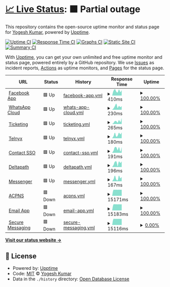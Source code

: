 # [📈 Live Status](https://chashguru.github.io/monitoring): <!--live status--> **🟧 Partial outage**

This repository contains the open-source uptime monitor and status page for [Yogesh Kumar](https://chashguru.github.io/monitoring), powered by [Upptime](https://github.com/upptime/upptime).

[![Uptime CI](https://github.com/chashguru/monitoring/workflows/Uptime%20CI/badge.svg)](https://github.com/chashguru/monitoring/actions?query=workflow%3A%22Uptime+CI%22)
[![Response Time CI](https://github.com/chashguru/monitoring/workflows/Response%20Time%20CI/badge.svg)](https://github.com/chashguru/monitoring/actions?query=workflow%3A%22Response+Time+CI%22)
[![Graphs CI](https://github.com/chashguru/monitoring/workflows/Graphs%20CI/badge.svg)](https://github.com/chashguru/monitoring/actions?query=workflow%3A%22Graphs+CI%22)
[![Static Site CI](https://github.com/chashguru/monitoring/workflows/Static%20Site%20CI/badge.svg)](https://github.com/chashguru/monitoring/actions?query=workflow%3A%22Static+Site+CI%22)
[![Summary CI](https://github.com/chashguru/monitoring/workflows/Summary%20CI/badge.svg)](https://github.com/chashguru/monitoring/actions?query=workflow%3A%22Summary+CI%22)

With [Upptime](https://upptime.js.org), you can get your own unlimited and free uptime monitor and status page, powered entirely by a GitHub repository. We use [Issues](https://github.com/chashguru/monitoring/issues) as incident reports, [Actions](https://github.com/chashguru/monitoring/actions) as uptime monitors, and [Pages](https://chashguru.github.io/monitoring) for the status page.

<!--start: status pages-->
<!-- This summary is generated by Upptime (https://github.com/upptime/upptime) -->
<!-- Do not edit this manually, your changes will be overwritten -->
<!-- prettier-ignore -->
| URL | Status | History | Response Time | Uptime |
| --- | ------ | ------- | ------------- | ------ |
| <img alt="" src="https://icons.duckduckgo.com/ip3/dash11.comm100.io.ico" height="13"> [Facebook App](https://dash11.comm100.io/api/facebookapp/health) | 🟩 Up | [facebook-app.yml](https://github.com/chashguru/monitoring/commits/HEAD/history/facebook-app.yml) | <details><summary><img alt="Response time graph" src="./graphs/facebook-app/response-time-week.png" height="20"> 410ms</summary><br><a href="https://chashguru.github.io/monitoring/history/facebook-app"><img alt="Response time 437" src="https://img.shields.io/endpoint?url=https%3A%2F%2Fraw.githubusercontent.com%2Fchashguru%2Fmonitoring%2FHEAD%2Fapi%2Ffacebook-app%2Fresponse-time.json"></a><br><a href="https://chashguru.github.io/monitoring/history/facebook-app"><img alt="24-hour response time 245" src="https://img.shields.io/endpoint?url=https%3A%2F%2Fraw.githubusercontent.com%2Fchashguru%2Fmonitoring%2FHEAD%2Fapi%2Ffacebook-app%2Fresponse-time-day.json"></a><br><a href="https://chashguru.github.io/monitoring/history/facebook-app"><img alt="7-day response time 410" src="https://img.shields.io/endpoint?url=https%3A%2F%2Fraw.githubusercontent.com%2Fchashguru%2Fmonitoring%2FHEAD%2Fapi%2Ffacebook-app%2Fresponse-time-week.json"></a><br><a href="https://chashguru.github.io/monitoring/history/facebook-app"><img alt="30-day response time 425" src="https://img.shields.io/endpoint?url=https%3A%2F%2Fraw.githubusercontent.com%2Fchashguru%2Fmonitoring%2FHEAD%2Fapi%2Ffacebook-app%2Fresponse-time-month.json"></a><br><a href="https://chashguru.github.io/monitoring/history/facebook-app"><img alt="1-year response time 437" src="https://img.shields.io/endpoint?url=https%3A%2F%2Fraw.githubusercontent.com%2Fchashguru%2Fmonitoring%2FHEAD%2Fapi%2Ffacebook-app%2Fresponse-time-year.json"></a></details> | <details><summary><a href="https://chashguru.github.io/monitoring/history/facebook-app">100.00%</a></summary><a href="https://chashguru.github.io/monitoring/history/facebook-app"><img alt="All-time uptime 100.00%" src="https://img.shields.io/endpoint?url=https%3A%2F%2Fraw.githubusercontent.com%2Fchashguru%2Fmonitoring%2FHEAD%2Fapi%2Ffacebook-app%2Fuptime.json"></a><br><a href="https://chashguru.github.io/monitoring/history/facebook-app"><img alt="24-hour uptime 100.00%" src="https://img.shields.io/endpoint?url=https%3A%2F%2Fraw.githubusercontent.com%2Fchashguru%2Fmonitoring%2FHEAD%2Fapi%2Ffacebook-app%2Fuptime-day.json"></a><br><a href="https://chashguru.github.io/monitoring/history/facebook-app"><img alt="7-day uptime 100.00%" src="https://img.shields.io/endpoint?url=https%3A%2F%2Fraw.githubusercontent.com%2Fchashguru%2Fmonitoring%2FHEAD%2Fapi%2Ffacebook-app%2Fuptime-week.json"></a><br><a href="https://chashguru.github.io/monitoring/history/facebook-app"><img alt="30-day uptime 100.00%" src="https://img.shields.io/endpoint?url=https%3A%2F%2Fraw.githubusercontent.com%2Fchashguru%2Fmonitoring%2FHEAD%2Fapi%2Ffacebook-app%2Fuptime-month.json"></a><br><a href="https://chashguru.github.io/monitoring/history/facebook-app"><img alt="1-year uptime 100.00%" src="https://img.shields.io/endpoint?url=https%3A%2F%2Fraw.githubusercontent.com%2Fchashguru%2Fmonitoring%2FHEAD%2Fapi%2Ffacebook-app%2Fuptime-year.json"></a></details>
| <img alt="" src="https://icons.duckduckgo.com/ip3/dash11.comm100.io.ico" height="13"> [WhatsApp Cloud](https://dash11.comm100.io/api/whatsappcloud/health) | 🟩 Up | [whats-app-cloud.yml](https://github.com/chashguru/monitoring/commits/HEAD/history/whats-app-cloud.yml) | <details><summary><img alt="Response time graph" src="./graphs/whats-app-cloud/response-time-week.png" height="20"> 230ms</summary><br><a href="https://chashguru.github.io/monitoring/history/whats-app-cloud"><img alt="Response time 202" src="https://img.shields.io/endpoint?url=https%3A%2F%2Fraw.githubusercontent.com%2Fchashguru%2Fmonitoring%2FHEAD%2Fapi%2Fwhats-app-cloud%2Fresponse-time.json"></a><br><a href="https://chashguru.github.io/monitoring/history/whats-app-cloud"><img alt="24-hour response time 110" src="https://img.shields.io/endpoint?url=https%3A%2F%2Fraw.githubusercontent.com%2Fchashguru%2Fmonitoring%2FHEAD%2Fapi%2Fwhats-app-cloud%2Fresponse-time-day.json"></a><br><a href="https://chashguru.github.io/monitoring/history/whats-app-cloud"><img alt="7-day response time 230" src="https://img.shields.io/endpoint?url=https%3A%2F%2Fraw.githubusercontent.com%2Fchashguru%2Fmonitoring%2FHEAD%2Fapi%2Fwhats-app-cloud%2Fresponse-time-week.json"></a><br><a href="https://chashguru.github.io/monitoring/history/whats-app-cloud"><img alt="30-day response time 203" src="https://img.shields.io/endpoint?url=https%3A%2F%2Fraw.githubusercontent.com%2Fchashguru%2Fmonitoring%2FHEAD%2Fapi%2Fwhats-app-cloud%2Fresponse-time-month.json"></a><br><a href="https://chashguru.github.io/monitoring/history/whats-app-cloud"><img alt="1-year response time 202" src="https://img.shields.io/endpoint?url=https%3A%2F%2Fraw.githubusercontent.com%2Fchashguru%2Fmonitoring%2FHEAD%2Fapi%2Fwhats-app-cloud%2Fresponse-time-year.json"></a></details> | <details><summary><a href="https://chashguru.github.io/monitoring/history/whats-app-cloud">100.00%</a></summary><a href="https://chashguru.github.io/monitoring/history/whats-app-cloud"><img alt="All-time uptime 100.00%" src="https://img.shields.io/endpoint?url=https%3A%2F%2Fraw.githubusercontent.com%2Fchashguru%2Fmonitoring%2FHEAD%2Fapi%2Fwhats-app-cloud%2Fuptime.json"></a><br><a href="https://chashguru.github.io/monitoring/history/whats-app-cloud"><img alt="24-hour uptime 100.00%" src="https://img.shields.io/endpoint?url=https%3A%2F%2Fraw.githubusercontent.com%2Fchashguru%2Fmonitoring%2FHEAD%2Fapi%2Fwhats-app-cloud%2Fuptime-day.json"></a><br><a href="https://chashguru.github.io/monitoring/history/whats-app-cloud"><img alt="7-day uptime 100.00%" src="https://img.shields.io/endpoint?url=https%3A%2F%2Fraw.githubusercontent.com%2Fchashguru%2Fmonitoring%2FHEAD%2Fapi%2Fwhats-app-cloud%2Fuptime-week.json"></a><br><a href="https://chashguru.github.io/monitoring/history/whats-app-cloud"><img alt="30-day uptime 100.00%" src="https://img.shields.io/endpoint?url=https%3A%2F%2Fraw.githubusercontent.com%2Fchashguru%2Fmonitoring%2FHEAD%2Fapi%2Fwhats-app-cloud%2Fuptime-month.json"></a><br><a href="https://chashguru.github.io/monitoring/history/whats-app-cloud"><img alt="1-year uptime 100.00%" src="https://img.shields.io/endpoint?url=https%3A%2F%2Fraw.githubusercontent.com%2Fchashguru%2Fmonitoring%2FHEAD%2Fapi%2Fwhats-app-cloud%2Fuptime-year.json"></a></details>
| <img alt="" src="https://icons.duckduckgo.com/ip3/dash11.comm100.io.ico" height="13"> [Ticketing](https://dash11.comm100.io/api/ticketing/health) | 🟩 Up | [ticketing.yml](https://github.com/chashguru/monitoring/commits/HEAD/history/ticketing.yml) | <details><summary><img alt="Response time graph" src="./graphs/ticketing/response-time-week.png" height="20"> 265ms</summary><br><a href="https://chashguru.github.io/monitoring/history/ticketing"><img alt="Response time 188" src="https://img.shields.io/endpoint?url=https%3A%2F%2Fraw.githubusercontent.com%2Fchashguru%2Fmonitoring%2FHEAD%2Fapi%2Fticketing%2Fresponse-time.json"></a><br><a href="https://chashguru.github.io/monitoring/history/ticketing"><img alt="24-hour response time 115" src="https://img.shields.io/endpoint?url=https%3A%2F%2Fraw.githubusercontent.com%2Fchashguru%2Fmonitoring%2FHEAD%2Fapi%2Fticketing%2Fresponse-time-day.json"></a><br><a href="https://chashguru.github.io/monitoring/history/ticketing"><img alt="7-day response time 265" src="https://img.shields.io/endpoint?url=https%3A%2F%2Fraw.githubusercontent.com%2Fchashguru%2Fmonitoring%2FHEAD%2Fapi%2Fticketing%2Fresponse-time-week.json"></a><br><a href="https://chashguru.github.io/monitoring/history/ticketing"><img alt="30-day response time 196" src="https://img.shields.io/endpoint?url=https%3A%2F%2Fraw.githubusercontent.com%2Fchashguru%2Fmonitoring%2FHEAD%2Fapi%2Fticketing%2Fresponse-time-month.json"></a><br><a href="https://chashguru.github.io/monitoring/history/ticketing"><img alt="1-year response time 188" src="https://img.shields.io/endpoint?url=https%3A%2F%2Fraw.githubusercontent.com%2Fchashguru%2Fmonitoring%2FHEAD%2Fapi%2Fticketing%2Fresponse-time-year.json"></a></details> | <details><summary><a href="https://chashguru.github.io/monitoring/history/ticketing">100.00%</a></summary><a href="https://chashguru.github.io/monitoring/history/ticketing"><img alt="All-time uptime 100.00%" src="https://img.shields.io/endpoint?url=https%3A%2F%2Fraw.githubusercontent.com%2Fchashguru%2Fmonitoring%2FHEAD%2Fapi%2Fticketing%2Fuptime.json"></a><br><a href="https://chashguru.github.io/monitoring/history/ticketing"><img alt="24-hour uptime 100.00%" src="https://img.shields.io/endpoint?url=https%3A%2F%2Fraw.githubusercontent.com%2Fchashguru%2Fmonitoring%2FHEAD%2Fapi%2Fticketing%2Fuptime-day.json"></a><br><a href="https://chashguru.github.io/monitoring/history/ticketing"><img alt="7-day uptime 100.00%" src="https://img.shields.io/endpoint?url=https%3A%2F%2Fraw.githubusercontent.com%2Fchashguru%2Fmonitoring%2FHEAD%2Fapi%2Fticketing%2Fuptime-week.json"></a><br><a href="https://chashguru.github.io/monitoring/history/ticketing"><img alt="30-day uptime 100.00%" src="https://img.shields.io/endpoint?url=https%3A%2F%2Fraw.githubusercontent.com%2Fchashguru%2Fmonitoring%2FHEAD%2Fapi%2Fticketing%2Fuptime-month.json"></a><br><a href="https://chashguru.github.io/monitoring/history/ticketing"><img alt="1-year uptime 100.00%" src="https://img.shields.io/endpoint?url=https%3A%2F%2Fraw.githubusercontent.com%2Fchashguru%2Fmonitoring%2FHEAD%2Fapi%2Fticketing%2Fuptime-year.json"></a></details>
| <img alt="" src="https://icons.duckduckgo.com/ip3/dash11.comm100.io.ico" height="13"> [Telnyx](https://dash11.comm100.io/api/telnyxsmsadapter/health) | 🟩 Up | [telnyx.yml](https://github.com/chashguru/monitoring/commits/HEAD/history/telnyx.yml) | <details><summary><img alt="Response time graph" src="./graphs/telnyx/response-time-week.png" height="20"> 180ms</summary><br><a href="https://chashguru.github.io/monitoring/history/telnyx"><img alt="Response time 183" src="https://img.shields.io/endpoint?url=https%3A%2F%2Fraw.githubusercontent.com%2Fchashguru%2Fmonitoring%2FHEAD%2Fapi%2Ftelnyx%2Fresponse-time.json"></a><br><a href="https://chashguru.github.io/monitoring/history/telnyx"><img alt="24-hour response time 113" src="https://img.shields.io/endpoint?url=https%3A%2F%2Fraw.githubusercontent.com%2Fchashguru%2Fmonitoring%2FHEAD%2Fapi%2Ftelnyx%2Fresponse-time-day.json"></a><br><a href="https://chashguru.github.io/monitoring/history/telnyx"><img alt="7-day response time 180" src="https://img.shields.io/endpoint?url=https%3A%2F%2Fraw.githubusercontent.com%2Fchashguru%2Fmonitoring%2FHEAD%2Fapi%2Ftelnyx%2Fresponse-time-week.json"></a><br><a href="https://chashguru.github.io/monitoring/history/telnyx"><img alt="30-day response time 185" src="https://img.shields.io/endpoint?url=https%3A%2F%2Fraw.githubusercontent.com%2Fchashguru%2Fmonitoring%2FHEAD%2Fapi%2Ftelnyx%2Fresponse-time-month.json"></a><br><a href="https://chashguru.github.io/monitoring/history/telnyx"><img alt="1-year response time 183" src="https://img.shields.io/endpoint?url=https%3A%2F%2Fraw.githubusercontent.com%2Fchashguru%2Fmonitoring%2FHEAD%2Fapi%2Ftelnyx%2Fresponse-time-year.json"></a></details> | <details><summary><a href="https://chashguru.github.io/monitoring/history/telnyx">100.00%</a></summary><a href="https://chashguru.github.io/monitoring/history/telnyx"><img alt="All-time uptime 100.00%" src="https://img.shields.io/endpoint?url=https%3A%2F%2Fraw.githubusercontent.com%2Fchashguru%2Fmonitoring%2FHEAD%2Fapi%2Ftelnyx%2Fuptime.json"></a><br><a href="https://chashguru.github.io/monitoring/history/telnyx"><img alt="24-hour uptime 100.00%" src="https://img.shields.io/endpoint?url=https%3A%2F%2Fraw.githubusercontent.com%2Fchashguru%2Fmonitoring%2FHEAD%2Fapi%2Ftelnyx%2Fuptime-day.json"></a><br><a href="https://chashguru.github.io/monitoring/history/telnyx"><img alt="7-day uptime 100.00%" src="https://img.shields.io/endpoint?url=https%3A%2F%2Fraw.githubusercontent.com%2Fchashguru%2Fmonitoring%2FHEAD%2Fapi%2Ftelnyx%2Fuptime-week.json"></a><br><a href="https://chashguru.github.io/monitoring/history/telnyx"><img alt="30-day uptime 100.00%" src="https://img.shields.io/endpoint?url=https%3A%2F%2Fraw.githubusercontent.com%2Fchashguru%2Fmonitoring%2FHEAD%2Fapi%2Ftelnyx%2Fuptime-month.json"></a><br><a href="https://chashguru.github.io/monitoring/history/telnyx"><img alt="1-year uptime 100.00%" src="https://img.shields.io/endpoint?url=https%3A%2F%2Fraw.githubusercontent.com%2Fchashguru%2Fmonitoring%2FHEAD%2Fapi%2Ftelnyx%2Fuptime-year.json"></a></details>
| <img alt="" src="https://icons.duckduckgo.com/ip3/dash11.comm100.io.ico" height="13"> [Contact SSO](https://dash11.comm100.io/api/contactsso/health) | 🟩 Up | [contact-sso.yml](https://github.com/chashguru/monitoring/commits/HEAD/history/contact-sso.yml) | <details><summary><img alt="Response time graph" src="./graphs/contact-sso/response-time-week.png" height="20"> 191ms</summary><br><a href="https://chashguru.github.io/monitoring/history/contact-sso"><img alt="Response time 202" src="https://img.shields.io/endpoint?url=https%3A%2F%2Fraw.githubusercontent.com%2Fchashguru%2Fmonitoring%2FHEAD%2Fapi%2Fcontact-sso%2Fresponse-time.json"></a><br><a href="https://chashguru.github.io/monitoring/history/contact-sso"><img alt="24-hour response time 115" src="https://img.shields.io/endpoint?url=https%3A%2F%2Fraw.githubusercontent.com%2Fchashguru%2Fmonitoring%2FHEAD%2Fapi%2Fcontact-sso%2Fresponse-time-day.json"></a><br><a href="https://chashguru.github.io/monitoring/history/contact-sso"><img alt="7-day response time 191" src="https://img.shields.io/endpoint?url=https%3A%2F%2Fraw.githubusercontent.com%2Fchashguru%2Fmonitoring%2FHEAD%2Fapi%2Fcontact-sso%2Fresponse-time-week.json"></a><br><a href="https://chashguru.github.io/monitoring/history/contact-sso"><img alt="30-day response time 201" src="https://img.shields.io/endpoint?url=https%3A%2F%2Fraw.githubusercontent.com%2Fchashguru%2Fmonitoring%2FHEAD%2Fapi%2Fcontact-sso%2Fresponse-time-month.json"></a><br><a href="https://chashguru.github.io/monitoring/history/contact-sso"><img alt="1-year response time 202" src="https://img.shields.io/endpoint?url=https%3A%2F%2Fraw.githubusercontent.com%2Fchashguru%2Fmonitoring%2FHEAD%2Fapi%2Fcontact-sso%2Fresponse-time-year.json"></a></details> | <details><summary><a href="https://chashguru.github.io/monitoring/history/contact-sso">100.00%</a></summary><a href="https://chashguru.github.io/monitoring/history/contact-sso"><img alt="All-time uptime 100.00%" src="https://img.shields.io/endpoint?url=https%3A%2F%2Fraw.githubusercontent.com%2Fchashguru%2Fmonitoring%2FHEAD%2Fapi%2Fcontact-sso%2Fuptime.json"></a><br><a href="https://chashguru.github.io/monitoring/history/contact-sso"><img alt="24-hour uptime 100.00%" src="https://img.shields.io/endpoint?url=https%3A%2F%2Fraw.githubusercontent.com%2Fchashguru%2Fmonitoring%2FHEAD%2Fapi%2Fcontact-sso%2Fuptime-day.json"></a><br><a href="https://chashguru.github.io/monitoring/history/contact-sso"><img alt="7-day uptime 100.00%" src="https://img.shields.io/endpoint?url=https%3A%2F%2Fraw.githubusercontent.com%2Fchashguru%2Fmonitoring%2FHEAD%2Fapi%2Fcontact-sso%2Fuptime-week.json"></a><br><a href="https://chashguru.github.io/monitoring/history/contact-sso"><img alt="30-day uptime 100.00%" src="https://img.shields.io/endpoint?url=https%3A%2F%2Fraw.githubusercontent.com%2Fchashguru%2Fmonitoring%2FHEAD%2Fapi%2Fcontact-sso%2Fuptime-month.json"></a><br><a href="https://chashguru.github.io/monitoring/history/contact-sso"><img alt="1-year uptime 100.00%" src="https://img.shields.io/endpoint?url=https%3A%2F%2Fraw.githubusercontent.com%2Fchashguru%2Fmonitoring%2FHEAD%2Fapi%2Fcontact-sso%2Fuptime-year.json"></a></details>
| <img alt="" src="https://icons.duckduckgo.com/ip3/dash11.comm100.io.ico" height="13"> [Deltapath](https://dash11.comm100.io/api/deltapath/health) | 🟩 Up | [deltapath.yml](https://github.com/chashguru/monitoring/commits/HEAD/history/deltapath.yml) | <details><summary><img alt="Response time graph" src="./graphs/deltapath/response-time-week.png" height="20"> 196ms</summary><br><a href="https://chashguru.github.io/monitoring/history/deltapath"><img alt="Response time 174" src="https://img.shields.io/endpoint?url=https%3A%2F%2Fraw.githubusercontent.com%2Fchashguru%2Fmonitoring%2FHEAD%2Fapi%2Fdeltapath%2Fresponse-time.json"></a><br><a href="https://chashguru.github.io/monitoring/history/deltapath"><img alt="24-hour response time 110" src="https://img.shields.io/endpoint?url=https%3A%2F%2Fraw.githubusercontent.com%2Fchashguru%2Fmonitoring%2FHEAD%2Fapi%2Fdeltapath%2Fresponse-time-day.json"></a><br><a href="https://chashguru.github.io/monitoring/history/deltapath"><img alt="7-day response time 196" src="https://img.shields.io/endpoint?url=https%3A%2F%2Fraw.githubusercontent.com%2Fchashguru%2Fmonitoring%2FHEAD%2Fapi%2Fdeltapath%2Fresponse-time-week.json"></a><br><a href="https://chashguru.github.io/monitoring/history/deltapath"><img alt="30-day response time 168" src="https://img.shields.io/endpoint?url=https%3A%2F%2Fraw.githubusercontent.com%2Fchashguru%2Fmonitoring%2FHEAD%2Fapi%2Fdeltapath%2Fresponse-time-month.json"></a><br><a href="https://chashguru.github.io/monitoring/history/deltapath"><img alt="1-year response time 174" src="https://img.shields.io/endpoint?url=https%3A%2F%2Fraw.githubusercontent.com%2Fchashguru%2Fmonitoring%2FHEAD%2Fapi%2Fdeltapath%2Fresponse-time-year.json"></a></details> | <details><summary><a href="https://chashguru.github.io/monitoring/history/deltapath">100.00%</a></summary><a href="https://chashguru.github.io/monitoring/history/deltapath"><img alt="All-time uptime 100.00%" src="https://img.shields.io/endpoint?url=https%3A%2F%2Fraw.githubusercontent.com%2Fchashguru%2Fmonitoring%2FHEAD%2Fapi%2Fdeltapath%2Fuptime.json"></a><br><a href="https://chashguru.github.io/monitoring/history/deltapath"><img alt="24-hour uptime 100.00%" src="https://img.shields.io/endpoint?url=https%3A%2F%2Fraw.githubusercontent.com%2Fchashguru%2Fmonitoring%2FHEAD%2Fapi%2Fdeltapath%2Fuptime-day.json"></a><br><a href="https://chashguru.github.io/monitoring/history/deltapath"><img alt="7-day uptime 100.00%" src="https://img.shields.io/endpoint?url=https%3A%2F%2Fraw.githubusercontent.com%2Fchashguru%2Fmonitoring%2FHEAD%2Fapi%2Fdeltapath%2Fuptime-week.json"></a><br><a href="https://chashguru.github.io/monitoring/history/deltapath"><img alt="30-day uptime 100.00%" src="https://img.shields.io/endpoint?url=https%3A%2F%2Fraw.githubusercontent.com%2Fchashguru%2Fmonitoring%2FHEAD%2Fapi%2Fdeltapath%2Fuptime-month.json"></a><br><a href="https://chashguru.github.io/monitoring/history/deltapath"><img alt="1-year uptime 100.00%" src="https://img.shields.io/endpoint?url=https%3A%2F%2Fraw.githubusercontent.com%2Fchashguru%2Fmonitoring%2FHEAD%2Fapi%2Fdeltapath%2Fuptime-year.json"></a></details>
| <img alt="" src="https://icons.duckduckgo.com/ip3/dash11.comm100.io.ico" height="13"> [Messenger](https://dash11.comm100.io/api/messenger/health) | 🟩 Up | [messenger.yml](https://github.com/chashguru/monitoring/commits/HEAD/history/messenger.yml) | <details><summary><img alt="Response time graph" src="./graphs/messenger/response-time-week.png" height="20"> 167ms</summary><br><a href="https://chashguru.github.io/monitoring/history/messenger"><img alt="Response time 180" src="https://img.shields.io/endpoint?url=https%3A%2F%2Fraw.githubusercontent.com%2Fchashguru%2Fmonitoring%2FHEAD%2Fapi%2Fmessenger%2Fresponse-time.json"></a><br><a href="https://chashguru.github.io/monitoring/history/messenger"><img alt="24-hour response time 190" src="https://img.shields.io/endpoint?url=https%3A%2F%2Fraw.githubusercontent.com%2Fchashguru%2Fmonitoring%2FHEAD%2Fapi%2Fmessenger%2Fresponse-time-day.json"></a><br><a href="https://chashguru.github.io/monitoring/history/messenger"><img alt="7-day response time 167" src="https://img.shields.io/endpoint?url=https%3A%2F%2Fraw.githubusercontent.com%2Fchashguru%2Fmonitoring%2FHEAD%2Fapi%2Fmessenger%2Fresponse-time-week.json"></a><br><a href="https://chashguru.github.io/monitoring/history/messenger"><img alt="30-day response time 174" src="https://img.shields.io/endpoint?url=https%3A%2F%2Fraw.githubusercontent.com%2Fchashguru%2Fmonitoring%2FHEAD%2Fapi%2Fmessenger%2Fresponse-time-month.json"></a><br><a href="https://chashguru.github.io/monitoring/history/messenger"><img alt="1-year response time 180" src="https://img.shields.io/endpoint?url=https%3A%2F%2Fraw.githubusercontent.com%2Fchashguru%2Fmonitoring%2FHEAD%2Fapi%2Fmessenger%2Fresponse-time-year.json"></a></details> | <details><summary><a href="https://chashguru.github.io/monitoring/history/messenger">100.00%</a></summary><a href="https://chashguru.github.io/monitoring/history/messenger"><img alt="All-time uptime 100.00%" src="https://img.shields.io/endpoint?url=https%3A%2F%2Fraw.githubusercontent.com%2Fchashguru%2Fmonitoring%2FHEAD%2Fapi%2Fmessenger%2Fuptime.json"></a><br><a href="https://chashguru.github.io/monitoring/history/messenger"><img alt="24-hour uptime 100.00%" src="https://img.shields.io/endpoint?url=https%3A%2F%2Fraw.githubusercontent.com%2Fchashguru%2Fmonitoring%2FHEAD%2Fapi%2Fmessenger%2Fuptime-day.json"></a><br><a href="https://chashguru.github.io/monitoring/history/messenger"><img alt="7-day uptime 100.00%" src="https://img.shields.io/endpoint?url=https%3A%2F%2Fraw.githubusercontent.com%2Fchashguru%2Fmonitoring%2FHEAD%2Fapi%2Fmessenger%2Fuptime-week.json"></a><br><a href="https://chashguru.github.io/monitoring/history/messenger"><img alt="30-day uptime 100.00%" src="https://img.shields.io/endpoint?url=https%3A%2F%2Fraw.githubusercontent.com%2Fchashguru%2Fmonitoring%2FHEAD%2Fapi%2Fmessenger%2Fuptime-month.json"></a><br><a href="https://chashguru.github.io/monitoring/history/messenger"><img alt="1-year uptime 100.00%" src="https://img.shields.io/endpoint?url=https%3A%2F%2Fraw.githubusercontent.com%2Fchashguru%2Fmonitoring%2FHEAD%2Fapi%2Fmessenger%2Fuptime-year.json"></a></details>
| <img alt="" src="https://icons.duckduckgo.com/ip3/dash11.comm100.io.ico" height="13"> [ACPNS](https://dash11.comm100.io/api/acpns/health) | 🟥 Down | [acpns.yml](https://github.com/chashguru/monitoring/commits/HEAD/history/acpns.yml) | <details><summary><img alt="Response time graph" src="./graphs/acpns/response-time-week.png" height="20"> 15171ms</summary><br><a href="https://chashguru.github.io/monitoring/history/acpns"><img alt="Response time 15185" src="https://img.shields.io/endpoint?url=https%3A%2F%2Fraw.githubusercontent.com%2Fchashguru%2Fmonitoring%2FHEAD%2Fapi%2Facpns%2Fresponse-time.json"></a><br><a href="https://chashguru.github.io/monitoring/history/acpns"><img alt="24-hour response time 15114" src="https://img.shields.io/endpoint?url=https%3A%2F%2Fraw.githubusercontent.com%2Fchashguru%2Fmonitoring%2FHEAD%2Fapi%2Facpns%2Fresponse-time-day.json"></a><br><a href="https://chashguru.github.io/monitoring/history/acpns"><img alt="7-day response time 15171" src="https://img.shields.io/endpoint?url=https%3A%2F%2Fraw.githubusercontent.com%2Fchashguru%2Fmonitoring%2FHEAD%2Fapi%2Facpns%2Fresponse-time-week.json"></a><br><a href="https://chashguru.github.io/monitoring/history/acpns"><img alt="30-day response time 15188" src="https://img.shields.io/endpoint?url=https%3A%2F%2Fraw.githubusercontent.com%2Fchashguru%2Fmonitoring%2FHEAD%2Fapi%2Facpns%2Fresponse-time-month.json"></a><br><a href="https://chashguru.github.io/monitoring/history/acpns"><img alt="1-year response time 15185" src="https://img.shields.io/endpoint?url=https%3A%2F%2Fraw.githubusercontent.com%2Fchashguru%2Fmonitoring%2FHEAD%2Fapi%2Facpns%2Fresponse-time-year.json"></a></details> | <details><summary><a href="https://chashguru.github.io/monitoring/history/acpns">100.00%</a></summary><a href="https://chashguru.github.io/monitoring/history/acpns"><img alt="All-time uptime 98.10%" src="https://img.shields.io/endpoint?url=https%3A%2F%2Fraw.githubusercontent.com%2Fchashguru%2Fmonitoring%2FHEAD%2Fapi%2Facpns%2Fuptime.json"></a><br><a href="https://chashguru.github.io/monitoring/history/acpns"><img alt="24-hour uptime 100.00%" src="https://img.shields.io/endpoint?url=https%3A%2F%2Fraw.githubusercontent.com%2Fchashguru%2Fmonitoring%2FHEAD%2Fapi%2Facpns%2Fuptime-day.json"></a><br><a href="https://chashguru.github.io/monitoring/history/acpns"><img alt="7-day uptime 100.00%" src="https://img.shields.io/endpoint?url=https%3A%2F%2Fraw.githubusercontent.com%2Fchashguru%2Fmonitoring%2FHEAD%2Fapi%2Facpns%2Fuptime-week.json"></a><br><a href="https://chashguru.github.io/monitoring/history/acpns"><img alt="30-day uptime 100.00%" src="https://img.shields.io/endpoint?url=https%3A%2F%2Fraw.githubusercontent.com%2Fchashguru%2Fmonitoring%2FHEAD%2Fapi%2Facpns%2Fuptime-month.json"></a><br><a href="https://chashguru.github.io/monitoring/history/acpns"><img alt="1-year uptime 98.10%" src="https://img.shields.io/endpoint?url=https%3A%2F%2Fraw.githubusercontent.com%2Fchashguru%2Fmonitoring%2FHEAD%2Fapi%2Facpns%2Fuptime-year.json"></a></details>
| <img alt="" src="https://icons.duckduckgo.com/ip3/dash11.comm100.io.ico" height="13"> [Email App](https://dash11.comm100.io/api/emailapp/health) | 🟥 Down | [email-app.yml](https://github.com/chashguru/monitoring/commits/HEAD/history/email-app.yml) | <details><summary><img alt="Response time graph" src="./graphs/email-app/response-time-week.png" height="20"> 15183ms</summary><br><a href="https://chashguru.github.io/monitoring/history/email-app"><img alt="Response time 15170" src="https://img.shields.io/endpoint?url=https%3A%2F%2Fraw.githubusercontent.com%2Fchashguru%2Fmonitoring%2FHEAD%2Fapi%2Femail-app%2Fresponse-time.json"></a><br><a href="https://chashguru.github.io/monitoring/history/email-app"><img alt="24-hour response time 15038" src="https://img.shields.io/endpoint?url=https%3A%2F%2Fraw.githubusercontent.com%2Fchashguru%2Fmonitoring%2FHEAD%2Fapi%2Femail-app%2Fresponse-time-day.json"></a><br><a href="https://chashguru.github.io/monitoring/history/email-app"><img alt="7-day response time 15183" src="https://img.shields.io/endpoint?url=https%3A%2F%2Fraw.githubusercontent.com%2Fchashguru%2Fmonitoring%2FHEAD%2Fapi%2Femail-app%2Fresponse-time-week.json"></a><br><a href="https://chashguru.github.io/monitoring/history/email-app"><img alt="30-day response time 15164" src="https://img.shields.io/endpoint?url=https%3A%2F%2Fraw.githubusercontent.com%2Fchashguru%2Fmonitoring%2FHEAD%2Fapi%2Femail-app%2Fresponse-time-month.json"></a><br><a href="https://chashguru.github.io/monitoring/history/email-app"><img alt="1-year response time 15170" src="https://img.shields.io/endpoint?url=https%3A%2F%2Fraw.githubusercontent.com%2Fchashguru%2Fmonitoring%2FHEAD%2Fapi%2Femail-app%2Fresponse-time-year.json"></a></details> | <details><summary><a href="https://chashguru.github.io/monitoring/history/email-app">100.00%</a></summary><a href="https://chashguru.github.io/monitoring/history/email-app"><img alt="All-time uptime 98.26%" src="https://img.shields.io/endpoint?url=https%3A%2F%2Fraw.githubusercontent.com%2Fchashguru%2Fmonitoring%2FHEAD%2Fapi%2Femail-app%2Fuptime.json"></a><br><a href="https://chashguru.github.io/monitoring/history/email-app"><img alt="24-hour uptime 100.00%" src="https://img.shields.io/endpoint?url=https%3A%2F%2Fraw.githubusercontent.com%2Fchashguru%2Fmonitoring%2FHEAD%2Fapi%2Femail-app%2Fuptime-day.json"></a><br><a href="https://chashguru.github.io/monitoring/history/email-app"><img alt="7-day uptime 100.00%" src="https://img.shields.io/endpoint?url=https%3A%2F%2Fraw.githubusercontent.com%2Fchashguru%2Fmonitoring%2FHEAD%2Fapi%2Femail-app%2Fuptime-week.json"></a><br><a href="https://chashguru.github.io/monitoring/history/email-app"><img alt="30-day uptime 100.00%" src="https://img.shields.io/endpoint?url=https%3A%2F%2Fraw.githubusercontent.com%2Fchashguru%2Fmonitoring%2FHEAD%2Fapi%2Femail-app%2Fuptime-month.json"></a><br><a href="https://chashguru.github.io/monitoring/history/email-app"><img alt="1-year uptime 98.26%" src="https://img.shields.io/endpoint?url=https%3A%2F%2Fraw.githubusercontent.com%2Fchashguru%2Fmonitoring%2FHEAD%2Fapi%2Femail-app%2Fuptime-year.json"></a></details>
| <img alt="" src="https://icons.duckduckgo.com/ip3/dash11.comm100.io.ico" height="13"> [Secure Messaging](https://dash11.comm100.io/api/securemessaging/health) | 🟥 Down | [secure-messaging.yml](https://github.com/chashguru/monitoring/commits/HEAD/history/secure-messaging.yml) | <details><summary><img alt="Response time graph" src="./graphs/secure-messaging/response-time-week.png" height="20"> 15116ms</summary><br><a href="https://chashguru.github.io/monitoring/history/secure-messaging"><img alt="Response time 15165" src="https://img.shields.io/endpoint?url=https%3A%2F%2Fraw.githubusercontent.com%2Fchashguru%2Fmonitoring%2FHEAD%2Fapi%2Fsecure-messaging%2Fresponse-time.json"></a><br><a href="https://chashguru.github.io/monitoring/history/secure-messaging"><img alt="24-hour response time 15112" src="https://img.shields.io/endpoint?url=https%3A%2F%2Fraw.githubusercontent.com%2Fchashguru%2Fmonitoring%2FHEAD%2Fapi%2Fsecure-messaging%2Fresponse-time-day.json"></a><br><a href="https://chashguru.github.io/monitoring/history/secure-messaging"><img alt="7-day response time 15116" src="https://img.shields.io/endpoint?url=https%3A%2F%2Fraw.githubusercontent.com%2Fchashguru%2Fmonitoring%2FHEAD%2Fapi%2Fsecure-messaging%2Fresponse-time-week.json"></a><br><a href="https://chashguru.github.io/monitoring/history/secure-messaging"><img alt="30-day response time 15163" src="https://img.shields.io/endpoint?url=https%3A%2F%2Fraw.githubusercontent.com%2Fchashguru%2Fmonitoring%2FHEAD%2Fapi%2Fsecure-messaging%2Fresponse-time-month.json"></a><br><a href="https://chashguru.github.io/monitoring/history/secure-messaging"><img alt="1-year response time 15165" src="https://img.shields.io/endpoint?url=https%3A%2F%2Fraw.githubusercontent.com%2Fchashguru%2Fmonitoring%2FHEAD%2Fapi%2Fsecure-messaging%2Fresponse-time-year.json"></a></details> | <details><summary><a href="https://chashguru.github.io/monitoring/history/secure-messaging">0.00%</a></summary><a href="https://chashguru.github.io/monitoring/history/secure-messaging"><img alt="All-time uptime 0.00%" src="https://img.shields.io/endpoint?url=https%3A%2F%2Fraw.githubusercontent.com%2Fchashguru%2Fmonitoring%2FHEAD%2Fapi%2Fsecure-messaging%2Fuptime.json"></a><br><a href="https://chashguru.github.io/monitoring/history/secure-messaging"><img alt="24-hour uptime 0.00%" src="https://img.shields.io/endpoint?url=https%3A%2F%2Fraw.githubusercontent.com%2Fchashguru%2Fmonitoring%2FHEAD%2Fapi%2Fsecure-messaging%2Fuptime-day.json"></a><br><a href="https://chashguru.github.io/monitoring/history/secure-messaging"><img alt="7-day uptime 0.00%" src="https://img.shields.io/endpoint?url=https%3A%2F%2Fraw.githubusercontent.com%2Fchashguru%2Fmonitoring%2FHEAD%2Fapi%2Fsecure-messaging%2Fuptime-week.json"></a><br><a href="https://chashguru.github.io/monitoring/history/secure-messaging"><img alt="30-day uptime 0.00%" src="https://img.shields.io/endpoint?url=https%3A%2F%2Fraw.githubusercontent.com%2Fchashguru%2Fmonitoring%2FHEAD%2Fapi%2Fsecure-messaging%2Fuptime-month.json"></a><br><a href="https://chashguru.github.io/monitoring/history/secure-messaging"><img alt="1-year uptime 0.00%" src="https://img.shields.io/endpoint?url=https%3A%2F%2Fraw.githubusercontent.com%2Fchashguru%2Fmonitoring%2FHEAD%2Fapi%2Fsecure-messaging%2Fuptime-year.json"></a></details>

<!--end: status pages-->

[**Visit our status website →**](https://chashguru.github.io/monitoring)

## 📄 License

- Powered by: [Upptime](https://github.com/upptime/upptime)
- Code: [MIT](./LICENSE) © [Yogesh Kumar](https://chashguru.github.io/monitoring)
- Data in the `./history` directory: [Open Database License](https://opendatacommons.org/licenses/odbl/1-0/)
